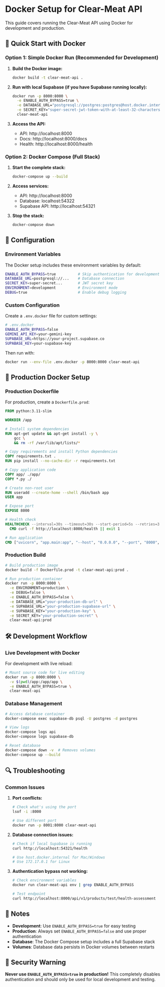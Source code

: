 # Docker Setup for Clear-Meat API

This guide covers running the Clear-Meat API using Docker for development and production.

## 🐳 **Quick Start with Docker**

### **Option 1: Simple Docker Run (Recommended for Development)**

1. **Build the Docker image:**
   ```bash
   docker build -t clear-meat-api .
   ```

2. **Run with local Supabase (if you have Supabase running locally):**
   ```bash
   docker run -p 8000:8000 \
     -e ENABLE_AUTH_BYPASS=true \
     -e DATABASE_URL="postgresql://postgres:postgres@host.docker.internal:54322/postgres" \
     -e SECRET_KEY="super-secret-jwt-token-with-at-least-32-characters-long" \
     clear-meat-api
   ```

3. **Access the API:**
   - API: http://localhost:8000
   - Docs: http://localhost:8000/docs
   - Health: http://localhost:8000/health

### **Option 2: Docker Compose (Full Stack)**

1. **Start the complete stack:**
   ```bash
   docker-compose up --build
   ```

2. **Access services:**
   - API: http://localhost:8000
   - Database: localhost:54322
   - Supabase API: http://localhost:54321

3. **Stop the stack:**
   ```bash
   docker-compose down
   ```

## 🔧 **Configuration**

### **Environment Variables**

The Docker setup includes these environment variables by default:

```bash
ENABLE_AUTH_BYPASS=true          # Skip authentication for development
DATABASE_URL=postgresql://...    # Database connection
SECRET_KEY=super-secret...       # JWT secret key
ENVIRONMENT=development          # Environment mode
DEBUG=true                       # Enable debug logging
```

### **Custom Configuration**

Create a `.env.docker` file for custom settings:

```bash
# .env.docker
ENABLE_AUTH_BYPASS=false
GEMINI_API_KEY=your-gemini-key
SUPABASE_URL=https://your-project.supabase.co
SUPABASE_KEY=your-supabase-key
```

Then run with:
```bash
docker run --env-file .env.docker -p 8000:8000 clear-meat-api
```

## 🚀 **Production Docker Setup**

### **Production Dockerfile**

For production, create a `Dockerfile.prod`:

```dockerfile
FROM python:3.11-slim

WORKDIR /app

# Install system dependencies
RUN apt-get update && apt-get install -y \
    gcc \
    && rm -rf /var/lib/apt/lists/*

# Copy requirements and install Python dependencies
COPY requirements.txt .
RUN pip install --no-cache-dir -r requirements.txt

# Copy application code
COPY app/ ./app/
COPY *.py ./

# Create non-root user
RUN useradd --create-home --shell /bin/bash app
USER app

# Expose port
EXPOSE 8000

# Health check
HEALTHCHECK --interval=30s --timeout=30s --start-period=5s --retries=3 \
  CMD curl -f http://localhost:8000/health || exit 1

# Run application
CMD ["uvicorn", "app.main:app", "--host", "0.0.0.0", "--port", "8000", "--workers", "4"]
```

### **Production Build**

```bash
# Build production image
docker build -f Dockerfile.prod -t clear-meat-api:prod .

# Run production container
docker run -p 8000:8000 \
  -e ENVIRONMENT=production \
  -e DEBUG=false \
  -e ENABLE_AUTH_BYPASS=false \
  -e DATABASE_URL="your-production-db-url" \
  -e SUPABASE_URL="your-production-supabase-url" \
  -e SUPABASE_KEY="your-production-key" \
  -e SECRET_KEY="your-production-secret" \
  clear-meat-api:prod
```

## 🛠️ **Development Workflow**

### **Live Development with Docker**

For development with live reload:

```bash
# Mount source code for live editing
docker run -p 8000:8000 \
  -v $(pwd)/app:/app/app \
  -e ENABLE_AUTH_BYPASS=true \
  clear-meat-api
```

### **Database Management**

```bash
# Access database container
docker-compose exec supabase-db psql -U postgres -d postgres

# View logs
docker-compose logs api
docker-compose logs supabase-db

# Reset database
docker-compose down -v  # Removes volumes
docker-compose up --build
```

## 🔍 **Troubleshooting**

### **Common Issues**

1. **Port conflicts:**
   ```bash
   # Check what's using the port
   lsof -i :8000
   
   # Use different port
   docker run -p 8001:8000 clear-meat-api
   ```

2. **Database connection issues:**
   ```bash
   # Check if local Supabase is running
   curl http://localhost:54321/health
   
   # Use host.docker.internal for Mac/Windows
   # Use 172.17.0.1 for Linux
   ```

3. **Authentication bypass not working:**
   ```bash
   # Check environment variables
   docker run clear-meat-api env | grep ENABLE_AUTH_BYPASS
   
   # Test endpoint
   curl http://localhost:8000/api/v1/products/test/health-assessment
   ```

## 📝 **Notes**

- **Development**: Use `ENABLE_AUTH_BYPASS=true` for easy testing
- **Production**: Always set `ENABLE_AUTH_BYPASS=false` and use proper authentication
- **Database**: The Docker Compose setup includes a full Supabase stack
- **Volumes**: Database data persists in Docker volumes between restarts

## 🚨 **Security Warning**

**Never use `ENABLE_AUTH_BYPASS=true` in production!** This completely disables authentication and should only be used for local development and testing. 
